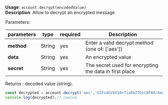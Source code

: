 **Usage**: `account.decrypt(encodedValue)`    
**Description**: Allow to decrypt an encrypted message

Parameters: 

| parameters        | type   | required       | Description                                                                                             |  
|-------------------|--------|----------------| -------------------------------------------------|
| **method**        | String | yes            | Enter a valid decrypt method (one of: ['aes']) |
| **data**          | String | yes            | An encrypted value                                  |
| **secret**        | String | yes            | The secret used for encrypting the data in first place     |

Returns : decoded value (string).

```js
const decrypted = account.decrypt('aes','U2FsdGVkX18+7ixRbZ7DzC8P8X/4ewNHSp2R6pZDmsI=', 'secret')
console.log(decrypted);// coucou
```
